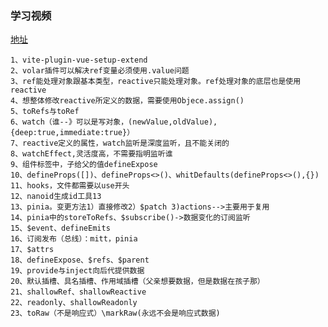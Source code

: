 ### 学习视频
[地址](https://www.bilibili.com/video/BV1Za4y1r7KE/?p=60&spm_id_from=pageDriver&vd_source=d089cf3fa472afb9fc2615b1cfc081f3)

```
1、vite-plugin-vue-setup-extend
2、volar插件可以解决ref变量必须使用.value问题
3、ref能处理对象跟基本类型，reactive只能处理对象。ref处理对象的底层也是使用reactive
4、想整体修改reactive所定义的数据，需要使用Objece.assign()
5、toRefs与toRef
6、watch（谁--》可以是写对象，(newValue,oldValue),{deep:true,immediate:true}）
7、reactive定义的属性，watch监听是深度监听，且不能关闭的
8、watchEffect,灵活度高，不需要指明监听谁
9、组件标签中，子给父的值defineExpose
10、defineProps([])、defineProps<>()、whitDefaults(defineProps<>(),{})
11、hooks，文件都需要以use开头
12、nanoid生成id工具13
13、pinia。变更方法1）直接修改2）$patch 3)actions-->主要用于复用
14、pinia中的storeToRefs、$subscribe()->数据变化的订阅监听
15、$event、defineEmits
16、订阅发布（总线）：mitt，pinia
17、$attrs
18、defineExpose、$refs、$parent
19、provide与inject向后代提供数据
20、默认插槽、具名插槽、作用域插槽（父亲想要数据，但是数据在孩子那）
21、shallowRef、shallowReactive
22、readonly、shallowReadonly
23、toRaw（不是响应式）\markRaw(永远不会是响应式数据)

````